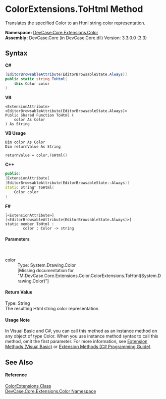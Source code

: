 # ColorExtensions.ToHtml Method 
 

Translates the specified Color to an Html string color representation.

**Namespace:**&nbsp;<a href="N_DevCase_Core_Extensions_Color">DevCase.Core.Extensions.Color</a><br />**Assembly:**&nbsp;DevCase.Core (in DevCase.Core.dll) Version: 3.3.0.0 (3.3)

## Syntax

**C#**<br />
``` C#
[EditorBrowsableAttribute(EditorBrowsableState.Always)]
public static string ToHtml(
	this Color color
)
```

**VB**<br />
``` VB
<ExtensionAttribute>
<EditorBrowsableAttribute(EditorBrowsableState.Always)>
Public Shared Function ToHtml ( 
	color As Color
) As String
```

**VB Usage**<br />
``` VB Usage
Dim color As Color
Dim returnValue As String

returnValue = color.ToHtml()
```

**C++**<br />
``` C++
public:
[ExtensionAttribute]
[EditorBrowsableAttribute(EditorBrowsableState::Always)]
static String^ ToHtml(
	Color color
)
```

**F#**<br />
``` F#
[<ExtensionAttribute>]
[<EditorBrowsableAttribute(EditorBrowsableState.Always)>]
static member ToHtml : 
        color : Color -> string 

```


#### Parameters
&nbsp;<dl><dt>color</dt><dd>Type: System.Drawing.Color<br />\[Missing <param name="color"/> documentation for "M:DevCase.Core.Extensions.Color.ColorExtensions.ToHtml(System.Drawing.Color)"\]</dd></dl>

#### Return Value
Type: String<br />The resulting Html string color representation.

#### Usage Note
In Visual Basic and C#, you can call this method as an instance method on any object of type Color. When you use instance method syntax to call this method, omit the first parameter. For more information, see <a href="https://docs.microsoft.com/dotnet/visual-basic/programming-guide/language-features/procedures/extension-methods">Extension Methods (Visual Basic)</a> or <a href="https://docs.microsoft.com/dotnet/csharp/programming-guide/classes-and-structs/extension-methods">Extension Methods (C# Programming Guide)</a>.

## See Also


#### Reference
<a href="T_DevCase_Core_Extensions_Color_ColorExtensions">ColorExtensions Class</a><br /><a href="N_DevCase_Core_Extensions_Color">DevCase.Core.Extensions.Color Namespace</a><br />
